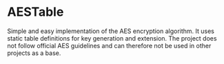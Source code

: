 AESTable
=

Simple and easy implementation of the AES encryption algorithm. It uses static table definitions for key generation and extension. The project does not follow official AES guidelines and can therefore not be used in other projects as a base.

